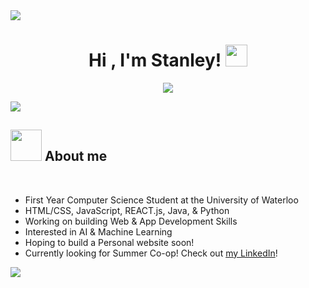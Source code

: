<img src="https://user-images.githubusercontent.com/73097560/115834477-dbab4500-a447-11eb-908a-139a6edaec5c.gif">

<h1 align="center"><b>Hi , I'm Stanley! </b><img src="https://media.giphy.com/media/hvRJCLFzcasrR4ia7z/giphy.gif" width="35"></h1>

<p align="center">
  <a href="https://github.com/DenverCoder1/readme-typing-svg"><img src="https://readme-typing-svg.herokuapp.com?font=Time+New+Roman&color=6C97F7&size=25&center=true&vCenter=true&width=600&height=50&lines=Waterloo+Computer+Science;Avid+App/Game+Developer;Looking+for+Summer+2023+Interships!"></a>
</p>

<img src="https://user-images.githubusercontent.com/73097560/115834477-dbab4500-a447-11eb-908a-139a6edaec5c.gif">

## <picture><img src = "https://user-images.githubusercontent.com/88297063/218368536-67f55ccc-2ded-4fb5-8875-35acab9d3815.png" width = 50px></picture> **About me**

<br>

- First Year Computer Science Student at the University of Waterloo
- HTML/CSS, JavaScript, REACT.js, Java, & Python
- Working on building Web & App Development Skills
- Interested in AI & Machine Learning
- Hoping to build a Personal website soon!
- Currently looking for Summer Co-op! Check out [my LinkedIn](https://www.linkedin.com/in/stanleylin-)!

<img src="https://user-images.githubusercontent.com/73097560/115834477-dbab4500-a447-11eb-908a-139a6edaec5c.gif"><br><br>

